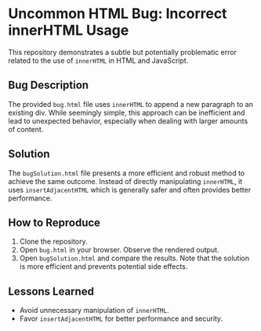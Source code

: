# Uncommon HTML Bug: Incorrect innerHTML Usage

This repository demonstrates a subtle but potentially problematic error related to the use of `innerHTML` in HTML and JavaScript.

## Bug Description
The provided `bug.html` file uses `innerHTML` to append a new paragraph to an existing div. While seemingly simple, this approach can be inefficient and lead to unexpected behavior, especially when dealing with larger amounts of content.

## Solution
The `bugSolution.html` file presents a more efficient and robust method to achieve the same outcome.  Instead of directly manipulating `innerHTML`, it uses `insertAdjacentHTML` which is generally safer and often provides better performance.

## How to Reproduce
1. Clone the repository.
2. Open `bug.html` in your browser. Observe the rendered output.
3. Open `bugSolution.html` and compare the results. Note that the solution is more efficient and prevents potential side effects.

## Lessons Learned
* Avoid unnecessary manipulation of `innerHTML`.
* Favor `insertAdjacentHTML` for better performance and security.